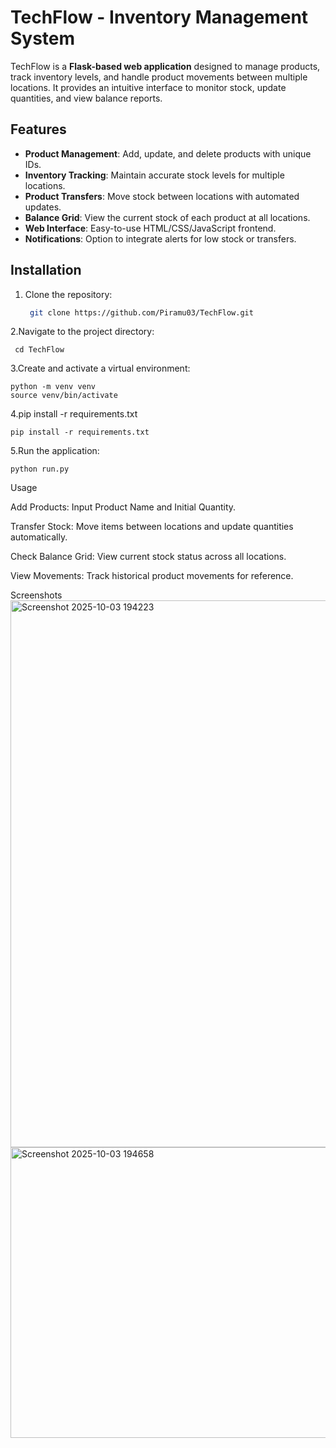 # TechFlow - Inventory Management System

TechFlow is a **Flask-based web application** designed to manage products, track inventory levels, and handle product movements between multiple locations. It provides an intuitive interface to monitor stock, update quantities, and view balance reports.

## Features

- **Product Management**: Add, update, and delete products with unique IDs.
- **Inventory Tracking**: Maintain accurate stock levels for multiple locations.
- **Product Transfers**: Move stock between locations with automated updates.
- **Balance Grid**: View the current stock of each product at all locations.
- **Web Interface**: Easy-to-use HTML/CSS/JavaScript frontend.
- **Notifications**: Option to integrate alerts for low stock or transfers.

## Installation

1. Clone the repository:
   ```bash
    git clone https://github.com/Piramu03/TechFlow.git
   
2.Navigate to the project directory:
     
     cd TechFlow
3.Create and activate a virtual environment:

    python -m venv venv
    source venv/bin/activate  
4.pip install -r requirements.txt
   
    pip install -r requirements.txt
5.Run the application:
   
    python run.py
Usage

Add Products: Input Product Name and Initial Quantity.

Transfer Stock: Move items between locations and update quantities automatically.

Check Balance Grid: View current stock status across all locations.


View Movements: Track historical product movements for reference.

Screenshots
<img width="1803" height="875" alt="Screenshot 2025-10-03 194223" src="https://github.com/user-attachments/assets/8aad098a-cb60-4ee4-95ba-40f188821d35" />
<img width="1696" height="465" alt="Screenshot 2025-10-03 194658" src="https://github.com/user-attachments/assets/66d19bb1-0db0-424d-a22a-42e493f3cfc1" />



